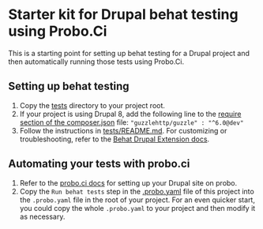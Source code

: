 # Starter kit for Drupal behat testing using Probo.Ci

This is a starting point for setting up behat testing for a Drupal
project and then automatically running those tests using Probo.Ci.

## Setting up behat testing
1. Copy the [tests](tests) directory to your project root.
1. If your project is using Drupal 8, add the following line to the
[require section of the composer.json](tests/composer.json#L2-L4) file:
`"guzzlehttp/guzzle" : "^6.0@dev"`
1. Follow the instructions in [tests/README.md](tests/README.md).  For 
customizing or troubleshooting, refer to the [Behat Drupal Extension
docs](https://behat-drupal-extension.readthedocs.io).

## Automating your tests with probo.ci
1. Refer to the [probo.ci docs](https://docs.probo.ci/tutorials/drupal-github-quickstart/)
for setting up your Drupal site on probo.
1. Copy the `Run behat tests` step in the [.probo.yaml](.probo.yaml#L21-L27)
file of this project into the `.probo.yaml` file in the root of your
project.  For an even quicker start, you could copy the whole
`.probo.yaml` to your project and then modify it as necessary.
